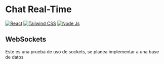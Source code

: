 # Chat Real-Time
[![React](https://img.shields.io/badge/-React-black?style=flat&logo=react&link=https://github.com/Guada8a)](https://github.com/Guada8a)
[![Tailwind CSS](https://img.shields.io/badge/-Tailwind_CSS-38B2AC?style=flat&logo=tailwind-css&logoColor=white&link=https://tailwindcss.com/)](https://tailwindcss.com/)
[![Node Js](https://img.shields.io/badge/-Node_JS-black?style=flat&logo=javascript&link=https://github.com/Guada8a)](https://github.com/Guada8a)

## WebSockets

<p>
Este es una prueba de uso de sockets, se planea implementar a una base de datos
</p>